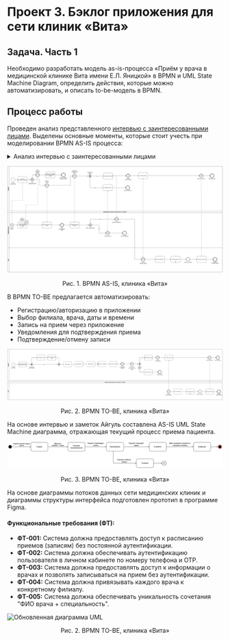 # Проект 3. Бэклог приложения для сети клиник «Вита»

## Задача. Часть 1

Необходимо разработать модель as-is-процесса «Приём у врача в медицинской клинике Вита имени Е.Л. Яницкой» в BPMN и UML State Machine Diagram, определить действия, которые можно автоматизировать, и описать to-be-модель в BPMN. 

## Процесс работы

Проведен анализ представленного [интервью с заинтересованными лицами](https://docs.google.com/document/d/1nPsIsxFM0NxafMs-_KaAhlMaT013QtTbMjrKo7qhUS0/edit?usp=sharing). Выделены основные моменты, которые стоит учесть при моделировании BPMN AS-IS процесса:
<details>
  <summary>Анализ интервью с заинтересованными лицами</summary>

  **Пациент:**

  *   **Поиск клиники:** Ищет клинику (обычно ближайшую) при возникновении проблемы (например, боль в животе).
  *   **Запись на прием:**
      *   Звонит в филиал клиники для записи.
      *   Определяется с врачом и временем с помощью администратора.
      *   Подтверждает запись по звонку администратора.
      *   Посещает прием в назначенное время.

  **Администратор:**

  *   **Прием звонков:** Принимает звонки от пациентов, желающих записаться на прием.
  *   **Проверка расписания:** Проверяет наличие свободных слотов для записи к нужному врачу в электронном календаре.
  *   **Согласование записи:** Договаривается с пациентом о времени приема и записывает его в календарь.
  *   **Обработка отказов:** Если нет свободных слотов, общение с пациентом заканчивается.
  *   **Подтверждение записи:** За день до приема звонит пациенту для подтверждения записи.
      *   Пациент может подтвердить запись (придет на прием).
      *   Пациент может отказаться от посещения (запись отменяется).
  *   **Ведение записей:** Ведение записей в электронном календаре.

  **Врач:**

  *   **Прием пациента:** Принимает пациента в назначенное время.
  *   **Работа с записью:** Открывает запись пациента на прием и отмечает начало.
  *   **Проведение осмотра:** Общается с пациентом, проводит осмотр, анализирует его жалобы.
  *   **Диагностика:**
      *   Ставит диагноз (окончательный, если возможно).
      *   Если не может сразу поставить диагноз, ставит предварительный диагноз.
  *   **Назначение лечения:** Назначает необходимое лечение.
  *   **Завершение приема:** Оформляет протокол осмотра и закрывает запись пациента в календаре.
  *   **Повторный прием:** Повторный прием (при необходимости): Если не удается сразу поставить окончательный диагноз, назначает анализы и повторный прием.

</details>

![Обновленная диаграмма UML](https://github.com/EVTrukhina/practicum_Y/blob/main/BPMN%20AS-IS%20клиника%20Вита.png)
<p align="center">Рис. 1. BPMN AS-IS, клиника «Вита»</p>


В BPMN TO-BE предлагается автоматизировать:

*   Регистрацию/авторизацию в приложении
*   Выбор филиала, врача, даты и времени 
*   Запись на прием через приложение
*   Уведомления для подтверждения приема
*   Подтверждение/отмену записи


![Обновленная диаграмма UML](https://github.com/EVTrukhina/practicum_Y/blob/main/BPMN%20TO-BE%20клиника%20Вита.png)
<p align="center">Рис. 2. BPMN TO-BE, клиника «Вита»</p>


На основе интервью и заметок Айгуль составлена AS-IS UML State Machine диаграмма, отражающая текущий процесс приема пациента.


![Обновленная диаграмма UML](https://github.com/EVTrukhina/practicum_Y/blob/main/UML%20State%20Machine%20Diagram%20клиника%20Вита.png)
<p align="center">Рис. 3. BPMN TO-BE, клиника «Вита»</p>


На основе диаграммы потоков данных сети медицинских клиник и диаграммы структуры интерфейса подготовлен прототип в программе Figma.

#### Функциональные требования (ФТ):

*   **ФТ-001:** Система должна предоставлять доступ к расписанию приемов (записям) без постоянной аутентификации.
*   **ФТ-002:** Система должна обеспечивать аутентификацию пользователя в личном кабинете по номеру телефона и OTP.
*   **ФТ-003:** Система должна предоставлять доступ к информации о врачах и позволять записываться на прием без аутентификации.
*   **ФТ-004:** Система должна привязывать каждого врача к конкретному филиалу.
*   **ФТ-005:** Система должна обеспечивать уникальность сочетания "ФИО врача + специальность".


![Обновленная диаграмма UML](https://github.com/EVTrukhina/practicum_Y/blob/main/Приложение%20клиники.png)
<p align="center">Рис. 2. BPMN TO-BE, клиника «Вита»</p>
